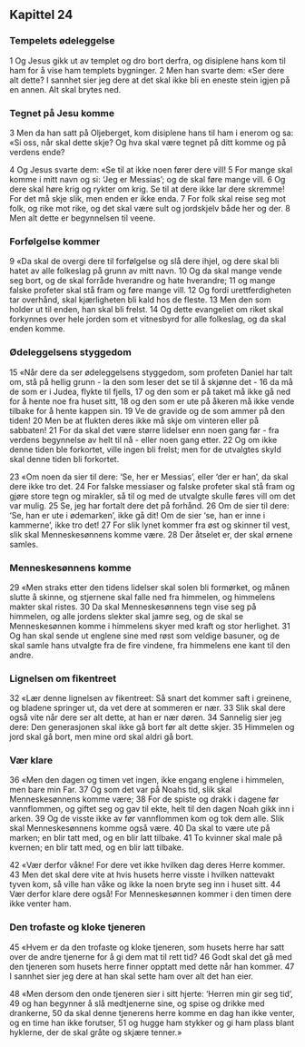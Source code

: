 ## Kapittel 24

### Tempelets ødeleggelse

1 Og Jesus gikk ut av templet og dro bort derfra, og disiplene hans kom til ham for å vise ham templets bygninger.
2 Men han svarte dem: «Ser dere alt dette? I sannhet sier jeg dere at det skal ikke bli en eneste stein igjen på en annen. Alt skal brytes ned.

### Tegnet på Jesu komme

3 Men da han satt på Oljeberget, kom disiplene hans til ham i enerom og sa: «Si oss, når skal dette skje? Og hva skal være tegnet på ditt komme og på verdens ende?

4 Og Jesus svarte dem: «Se til at ikke noen fører dere vill!
5 For mange skal komme i mitt navn og si: ‘Jeg er Messias’; og de skal føre mange vill.
6 Og dere skal høre krig og rykter om krig. Se til at dere ikke lar dere skremme! For det må skje slik, men enden er ikke enda.
7 For folk skal reise seg mot folk, og rike mot rike, og det skal være sult og jordskjelv både her og der.
8 Men alt dette er begynnelsen til veene.

### Forfølgelse kommer

9 «Da skal de overgi dere til forfølgelse og slå dere ihjel, og dere skal bli hatet av alle folkeslag på grunn av mitt navn.
10 Og da skal mange vende seg bort, og de skal forråde hverandre og hate hverandre;
11 og mange falske profeter skal stå fram og føre mange vill.
12 Og fordi urettferdigheten tar overhånd, skal kjærligheten bli kald hos de fleste.
13 Men den som holder ut til enden, han skal bli frelst.
14 Og dette evangeliet om riket skal forkynnes over hele jorden som et vitnesbyrd for alle folkeslag, og da skal enden komme.

### Ødeleggelsens styggedom

15 «Når dere da ser ødeleggelsens styggedom, som profeten Daniel har talt om, stå på hellig grunn - la den som leser det se til å skjønne det -
16 da må de som er i Judea, flykte til fjells,
17 og den som er på taket må ikke gå ned for å hente noe fra huset sitt,
18 og den som er ute på åkeren må ikke vende tilbake for å hente kappen sin.
19 Ve de gravide og de som ammer på den tiden!
20 Men be at flukten deres ikke må skje om vinteren eller på sabbaten!
21 For da skal det være større lidelser enn noen gang før - fra verdens begynnelse av helt til nå - eller noen gang etter.
22 Og om ikke denne tiden ble forkortet, ville ingen bli frelst; men for de utvalgtes skyld skal denne tiden bli forkortet.

23 «Om noen da sier til dere: ‘Se, her er Messias’, eller ‘der er han’, da skal dere ikke tro det.
24 For falske messiaser og falske profeter skal stå fram og gjøre store tegn og mirakler, så til og med de utvalgte skulle føres vill om det var mulig.
25 Se, jeg har fortalt dere det på forhånd.
26 Om de sier til dere: ‘Se, han er ute i ødemarken’, ikke gå dit! Om de sier ‘se, han er inne i kammerne’, ikke tro det!
27 For slik lynet kommer fra øst og skinner til vest, slik skal Menneskesønnens komme være.
28 Der åtselet er, der skal ørnene samles.

### Menneskesønnens komme

29 «Men straks etter den tidens lidelser skal solen bli formørket, og månen slutte å skinne, og stjernene skal falle ned fra himmelen, og himmelens makter skal ristes.
30 Da skal Menneskesønnens tegn vise seg på himmelen, og alle jordens slekter skal jamre seg, og de skal se Menneskesønnen komme i himmelens skyer med kraft og stor herlighet.
31 Og han skal sende ut englene sine med røst som veldige basuner, og de skal samle hans utvalgte fra de fire vindene, fra himmelens ene kant til den andre.

### Lignelsen om fikentreet

32 «Lær denne lignelsen av fikentreet: Så snart det kommer saft i greinene, og bladene springer ut, da vet dere at sommeren er nær.
33 Slik skal dere også vite når dere ser alt dette, at han er nær døren.
34 Sannelig sier jeg dere: Den generasjonen skal ikke gå bort før alt dette skjer.
35 Himmelen og jord skal gå bort, men mine ord skal aldri gå bort.

### Vær klare

36 «Men den dagen og timen vet ingen, ikke engang englene i himmelen, men bare min Far.
37 Og som det var på Noahs tid, slik skal Menneskesønnens komme være;
38 For de spiste og drakk i dagene før vannflommen, og giftet seg og gav til ekte, helt til den dagen Noah gikk inn i arken.
39 Og de visste ikke av før vannflommen kom og tok dem alle. Slik skal Menneskesønnens komme også være.
40 Da skal to være ute på marken; en blir tatt med, og en blir latt tilbake.
41 To kvinner skal male på kvernen; en blir tatt med, og en blir latt tilbake.

42 «Vær derfor våkne! For dere vet ikke hvilken dag deres Herre kommer.
43 Men det skal dere vite at hvis husets herre visste i hvilken nattevakt tyven kom, så ville han våke og ikke la noen bryte seg inn i huset sitt.
44 Vær derfor klare dere også! For Menneskesønnen kommer i den timen dere ikke venter ham.

### Den trofaste og kloke tjeneren

45 «Hvem er da den trofaste og kloke tjeneren, som husets herre har satt over de andre tjenerne for å gi dem mat til rett tid?
46 Godt skal det gå med den tjeneren som husets herre finner opptatt med dette når han kommer.
47 I sannhet sier jeg dere at han skal sette ham over alt det han eier.

48 «Men dersom den onde tjeneren sier i sitt hjerte: ‘Herren min gir seg tid’,
49 og han begynner å slå medtjenerne sine, og spise og drikke med drankerne,
50 da skal denne tjenerens herre komme en dag han ikke venter, og en time han ikke forutser,
51 og hugge ham stykker og gi ham plass blant hyklerne, der de skal gråte og skjære tenner.»
